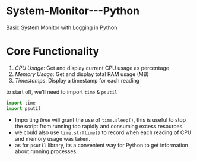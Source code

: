 # System-Monitor---Python
Basic System Monitor with Logging in Python

# Core Functionality
1. *CPU Usage*: Get and display current CPU usage as percentage
2. *Memory Usage*: Get and display total RAM usage (MB)
3. *Timestamps*: Display a timestamp for each reading

to start off, we'll need to import `time` & `psutil`

```python
import time
import psutil
```
- Importing *time* will grant the use of `time.sleep()`, this is useful to stop the script from running too rapidly and consuming excess resources.
- we could also use `time.strftime()` to record when each reading of CPU and memory usage was taken.
- as for `psutil` library, its a convenient way for Python to get information about running processes.


